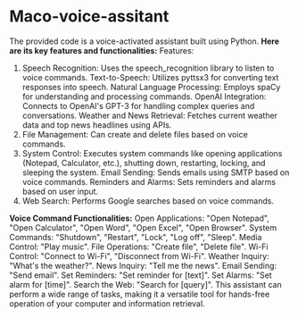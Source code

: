 # Maco-voice-assitant
The provided code is a voice-activated assistant built using Python.
**Here are its key features and functionalities:**
Features:
1. Speech Recognition: Uses the speech_recognition library to listen to voice commands.
Text-to-Speech: Utilizes pyttsx3 for converting text responses into speech.
Natural Language Processing: Employs spaCy for understanding and processing commands.
OpenAI Integration: Connects to OpenAI's GPT-3 for handling complex queries and conversations.
Weather and News Retrieval: Fetches current weather data and top news headlines using APIs.
6. File Management: Can create and delete files based on voice commands.
7. System Control: Executes system commands like opening applications (Notepad, Calculator, etc.), shutting down, restarting, locking, and sleeping the system.
Email Sending: Sends emails using SMTP based on voice commands.
Reminders and Alarms: Sets reminders and alarms based on user input.
10. Web Search: Performs Google searches based on voice commands.

 **Voice Command Functionalities:**
Open Applications: "Open Notepad", "Open Calculator", "Open Word", "Open Excel", "Open Browser".
System Commands: "Shutdown", "Restart", "Lock", "Log off", "Sleep".
Media Control: "Play music".
File Operations: "Create file", "Delete file".
Wi-Fi Control: "Connect to Wi-Fi", "Disconnect from Wi-Fi".
Weather Inquiry: "What's the weather?".
News Inquiry: "Tell me the news".
Email Sending: "Send email".
Set Reminders: "Set reminder for [text]".
Set Alarms: "Set alarm for [time]".
Search the Web: "Search for [query]".
This assistant can perform a wide range of tasks, making it a versatile tool for hands-free operation of your computer and information retrieval.
